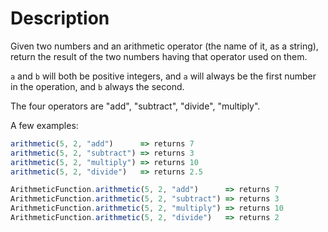 # Description

Given two numbers and an arithmetic operator (the name of it, as a string), return the result of the two numbers having that operator used on them.

`a` and `b` will both be positive integers, and `a` will always be the first number in the operation, and `b` always the second.

The four operators are "add", "subtract", "divide", "multiply".

A few examples:

```javascript
arithmetic(5, 2, "add")      => returns 7
arithmetic(5, 2, "subtract") => returns 3
arithmetic(5, 2, "multiply") => returns 10
arithmetic(5, 2, "divide")   => returns 2.5
```

```javascript
ArithmeticFunction.arithmetic(5, 2, "add")      => returns 7
ArithmeticFunction.arithmetic(5, 2, "subtract") => returns 3
ArithmeticFunction.arithmetic(5, 2, "multiply") => returns 10
ArithmeticFunction.arithmetic(5, 2, "divide")   => returns 2
```
